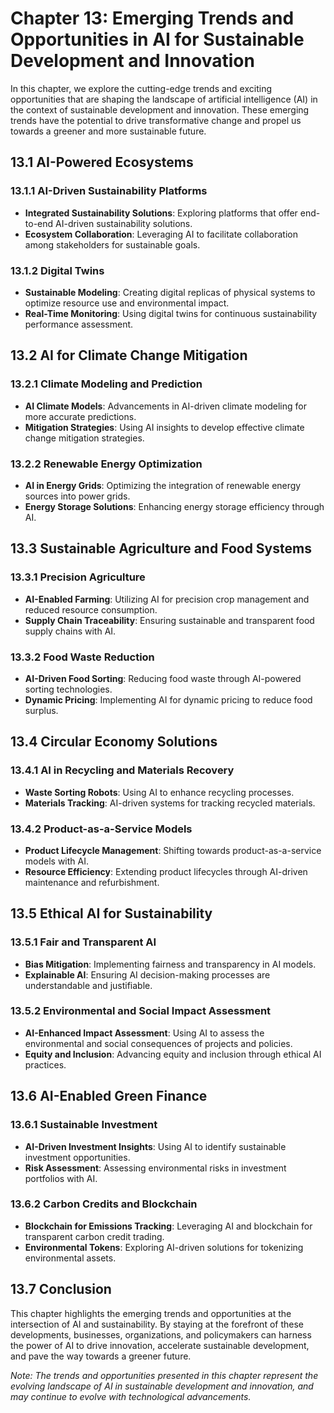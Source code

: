 Chapter 13: Emerging Trends and Opportunities in AI for Sustainable Development and Innovation
==============================================================================================

In this chapter, we explore the cutting-edge trends and exciting opportunities that are shaping the landscape of artificial intelligence (AI) in the context of sustainable development and innovation. These emerging trends have the potential to drive transformative change and propel us towards a greener and more sustainable future.

13.1 AI-Powered Ecosystems
--------------------------

### 13.1.1 AI-Driven Sustainability Platforms

* **Integrated Sustainability Solutions**: Exploring platforms that offer end-to-end AI-driven sustainability solutions.
* **Ecosystem Collaboration**: Leveraging AI to facilitate collaboration among stakeholders for sustainable goals.

### 13.1.2 Digital Twins

* **Sustainable Modeling**: Creating digital replicas of physical systems to optimize resource use and environmental impact.
* **Real-Time Monitoring**: Using digital twins for continuous sustainability performance assessment.

13.2 AI for Climate Change Mitigation
-------------------------------------

### 13.2.1 Climate Modeling and Prediction

* **AI Climate Models**: Advancements in AI-driven climate modeling for more accurate predictions.
* **Mitigation Strategies**: Using AI insights to develop effective climate change mitigation strategies.

### 13.2.2 Renewable Energy Optimization

* **AI in Energy Grids**: Optimizing the integration of renewable energy sources into power grids.
* **Energy Storage Solutions**: Enhancing energy storage efficiency through AI.

13.3 Sustainable Agriculture and Food Systems
---------------------------------------------

### 13.3.1 Precision Agriculture

* **AI-Enabled Farming**: Utilizing AI for precision crop management and reduced resource consumption.
* **Supply Chain Traceability**: Ensuring sustainable and transparent food supply chains with AI.

### 13.3.2 Food Waste Reduction

* **AI-Driven Food Sorting**: Reducing food waste through AI-powered sorting technologies.
* **Dynamic Pricing**: Implementing AI for dynamic pricing to reduce food surplus.

13.4 Circular Economy Solutions
-------------------------------

### 13.4.1 AI in Recycling and Materials Recovery

* **Waste Sorting Robots**: Using AI to enhance recycling processes.
* **Materials Tracking**: AI-driven systems for tracking recycled materials.

### 13.4.2 Product-as-a-Service Models

* **Product Lifecycle Management**: Shifting towards product-as-a-service models with AI.
* **Resource Efficiency**: Extending product lifecycles through AI-driven maintenance and refurbishment.

13.5 Ethical AI for Sustainability
----------------------------------

### 13.5.1 Fair and Transparent AI

* **Bias Mitigation**: Implementing fairness and transparency in AI models.
* **Explainable AI**: Ensuring AI decision-making processes are understandable and justifiable.

### 13.5.2 Environmental and Social Impact Assessment

* **AI-Enhanced Impact Assessment**: Using AI to assess the environmental and social consequences of projects and policies.
* **Equity and Inclusion**: Advancing equity and inclusion through ethical AI practices.

13.6 AI-Enabled Green Finance
-----------------------------

### 13.6.1 Sustainable Investment

* **AI-Driven Investment Insights**: Using AI to identify sustainable investment opportunities.
* **Risk Assessment**: Assessing environmental risks in investment portfolios with AI.

### 13.6.2 Carbon Credits and Blockchain

* **Blockchain for Emissions Tracking**: Leveraging AI and blockchain for transparent carbon credit trading.
* **Environmental Tokens**: Exploring AI-driven solutions for tokenizing environmental assets.

13.7 Conclusion
---------------

This chapter highlights the emerging trends and opportunities at the intersection of AI and sustainability. By staying at the forefront of these developments, businesses, organizations, and policymakers can harness the power of AI to drive innovation, accelerate sustainable development, and pave the way towards a greener future.

*Note: The trends and opportunities presented in this chapter represent the evolving landscape of AI in sustainable development and innovation, and may continue to evolve with technological advancements.*

